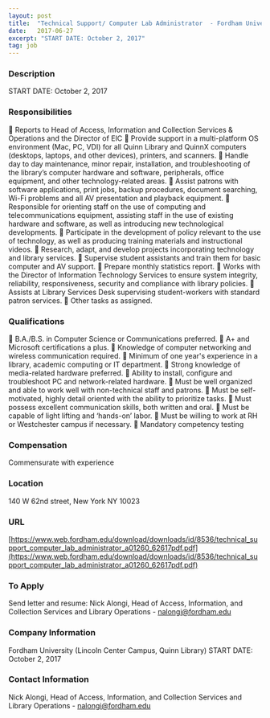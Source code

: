 ```yaml
---
layout: post
title:  "Technical Support/ Computer Lab Administrator  - Fordham University (Lincoln Center Campus, Quinn Library)"
date:   2017-06-27
excerpt: "START DATE: October 2, 2017"
tag: job
---
```


### Description   

START DATE: October 2, 2017


### Responsibilities   

 Reports to Head of Access, Information and Collection Services & Operations and the Director of EIC
 Provide support in a multi-platform OS environment (Mac, PC, VDI) for all Quinn Library and QuinnX computers
(desktops, laptops, and other devices), printers, and scanners.
 Handle day to day maintenance, minor repair, installation, and troubleshooting of the library’s computer hardware and
software, peripherals, office equipment, and other technology-related areas.
 Assist patrons with software applications, print jobs, backup procedures, document searching, Wi-Fi problems and all AV
presentation and playback equipment.
 Responsible for orienting staff on the use of computing and telecommunications equipment, assisting staff in the use of
existing hardware and software, as well as introducing new technological developments.
 Participate in the development of policy relevant to the use of technology, as well as producing training materials and
instructional videos.
 Research, adapt, and develop projects incorporating technology and library services.
 Supervise student assistants and train them for basic computer and AV support.
 Prepare monthly statistics report.
 Works with the Director of Information Technology Services to ensure system integrity, reliability, responsiveness, security
and compliance with library policies.
 Assists at Library Services Desk supervising student-workers with standard patron services.
 Other tasks as assigned.


### Qualifications   

 B.A./B.S. in Computer Science or Communications preferred.
 A+ and Microsoft certifications a plus.
 Knowledge of computer networking and wireless communication required.
 Minimum of one year's experience in a library, academic computing or IT department.
 Strong knowledge of media-related hardware preferred.
 Ability to install, configure and troubleshoot PC and network-related hardware.
 Must be well organized and able to work well with non-technical staff and patrons.
 Must be self-motivated, highly detail oriented with the ability to prioritize tasks.
 Must possess excellent communication skills, both written and oral.
 Must be capable of light lifting and ‘hands-on’ labor.
 Must be willing to work at RH or Westchester campus if necessary.
 Mandatory competency testing


### Compensation   

Commensurate with experience


### Location   

140 W 62nd street, New York NY 10023


### URL   

[https://www.web.fordham.edu/download/downloads/id/8536/technical_support_computer_lab_administrator_a01260_62617pdf.pdf](https://www.web.fordham.edu/download/downloads/id/8536/technical_support_computer_lab_administrator_a01260_62617pdf.pdf)

### To Apply   

Send letter and resume: Nick Alongi, Head of Access, Information, and Collection
Services and Library Operations - nalongi@fordham.edu



### Company Information   

Fordham University (Lincoln Center Campus, Quinn Library)
START DATE: October 2, 2017


### Contact Information   

Nick Alongi, Head of Access, Information, and Collection
Services and Library Operations - nalongi@fordham.edu

